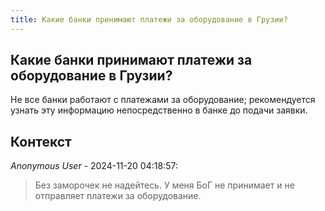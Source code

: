 ```yaml
---
title: Какие банки принимают платежи за оборудование в Грузии?
---
```


## Какие банки принимают платежи за оборудование в Грузии?

Не все банки работают с платежами за оборудование; рекомендуется узнать эту информацию непосредственно в банке до подачи заявки.

## Контекст

_Anonymous User_ - 2024-11-20 04:18:57:

> Без заморочек не надейтесь. У меня БоГ не принимает и не отправляет платежи за оборудование.
